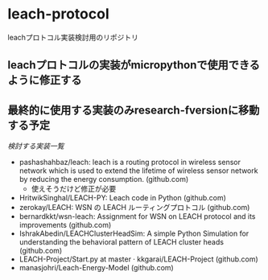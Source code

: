 # leach-protocol
 leachプロトコル実装検討用のリポジトリ

 ## leachプロトコルの実装がmicropythonで使用できるように修正する
 ## 最終的に使用する実装のみresearch-fversionに移動する予定

 *検討する実装一覧*
 - pashashahbaz/leach: leach is a routing protocol in wireless sensor network which is used to extend the lifetime of wireless sensor network by reducing the energy consumption. (github.com)
   - 使えそうだけど修正が必要
 - HritwikSinghal/LEACH-PY: Leach code in Python (github.com)
 - zerokay/LEACH: WSN の LEACH ルーティングプロトコル (github.com)
 - bernardkkt/wsn-leach: Assignment for WSN on LEACH protocol and its improvements (github.com)
 -  IshrakAbedin/LEACHClusterHeadSim: A simple Python Simulation for understanding the behavioral pattern of LEACH cluster heads (github.com)
 - LEACH-Project/Start.py at master · kkgarai/LEACH-Project (github.com)
 - manasjohri/Leach-Energy-Model (github.com)
